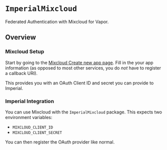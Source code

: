 # ``ImperialMixcloud``

Federated Authentication with Mixcloud for Vapor.

## Overview

### Mixcloud Setup

Start by going to the [Mixcloud Create new app page](https://www.mixcloud.com/developers/create/).
Fill in the your app information (as opposed to most other services, you do *not* have to register a callback URI).

This provides you with an OAuth Client ID and secret you can provide to Imperial.

### Imperial Integration

You can use Mixcloud with the `ImperialMixcloud` package. This expects two environment variables:

* `MIXCLOUD_CLIENT_ID`
* `MIXCLOUD_CLIENT_SECRET`

You can then register the OAuth provider like normal.
